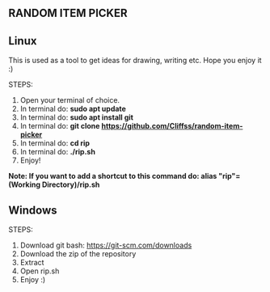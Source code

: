 **RANDOM ITEM PICKER**
------------




Linux
--
This is used as a tool to get ideas for drawing, writing etc. Hope you enjoy it :)

STEPS:
1. Open your terminal of choice.
2. In terminal do: **sudo apt update**
3. In terminal do: **sudo apt install git**
4. In terminal do: **git clone https://github.com/Cliffss/random-item-picker**
5. In terminal do: **cd rip**
6. In terminal do: **./rip.sh**
7. Enjoy!

**Note: If you want to add a shortcut to this command do: alias "rip"=(Working Directory)/rip.sh**


**Windows** 
--

STEPS:
1. Download git bash: https://git-scm.com/downloads
2. Download the zip of the repository
3. Extract
4. Open rip.sh
5. Enjoy :)
